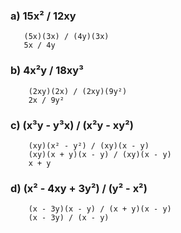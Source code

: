 ### a) 15x² / 12xy

       (5x)(3x) / (4y)(3x)
       5x / 4y

### b) 4x²y / 18xy³

        (2xy)(2x) / (2xy)(9y²)
        2x / 9y²

### c) (x³y - y³x) / (x²y - xy²)

        (xy)(x² - y²) / (xy)(x - y)
        (xy)(x + y)(x - y) / (xy)(x - y)
        x + y

### d) (x² - 4xy + 3y²) / (y² - x²)

        (x - 3y)(x - y) / (x + y)(x - y)
        (x - 3y) / (x - y)

